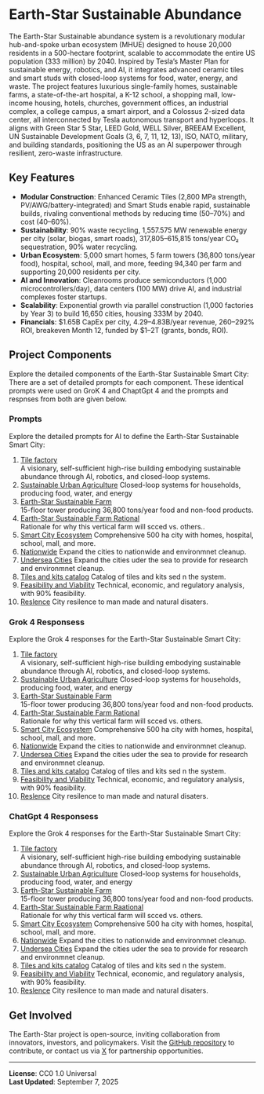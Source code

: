 # Earth-Star Sustainable Abundance

The Earth-Star Sustainable abundance system is a revolutionary modular hub-and-spoke urban ecosystem (MHUE) designed to house 20,000 residents in a 500-hectare footprint, scalable to accommodate the entire US population (333 million) by 2040. Inspired by Tesla’s Master Plan for sustainable energy, robotics, and AI, it integrates advanced ceramic tiles and smart studs with closed-loop systems for food, water, energy, and waste. The project features luxurious single-family homes, sustainable farms, a state-of-the-art hospital, a K-12 school, a shopping mall, low-income housing, hotels, churches, government offices, an industrial complex, a college campus, a smart airport, and a Colossus 2-sized data center, all interconnected by Tesla autonomous transport and hyperloops. It aligns with Green Star 5 Star, LEED Gold, WELL Silver, BREEAM Excellent, UN Sustainable Development Goals (3, 6, 7, 11, 12, 13), ISO, NATO, military, and building standards, positioning the US as an AI superpower through resilient, zero-waste infrastructure.

## Key Features
- **Modular Construction**: Enhanced Ceramic Tiles (2,800 MPa strength, PV/AWG/battery-integrated) and Smart Studs enable rapid, sustainable builds, rivaling conventional methods by reducing time (50–70%) and cost (40–60%).
- **Sustainability**: 90% waste recycling, 1,557.575 MW renewable energy per city (solar, biogas, smart roads), 317,805–615,815 tons/year CO₂ sequestration, 90% water recycling.
- **Urban Ecosystem**: 5,000 smart homes, 5 farm towers (36,800 tons/year food), hospital, school, mall, and more, feeding 94,340 per farm and supporting 20,000 residents per city.
- **AI and Innovation**: Cleanrooms produce semiconductors (1,000 microcontrollers/day), data centers (100 MW) drive AI, and industrial complexes foster startups.
- **Scalability**: Exponential growth via parallel construction (1,000 factories by Year 3) to build 16,650 cities, housing 333M by 2040.
- **Financials**: $1.65B CapEx per city, $4.29–$4.83B/year revenue, 260–292% ROI, breakeven Month 12, funded by $1–2T (grants, bonds, ROI).

## Project Components
Explore the detailed components of the Earth-Star Sustainable Smart City:  There are a set of detailed prompts for each component.  These identical prompts were used on GroK 4 and ChaptGpt 4 and the prompts and respnses from both are given below.

### Prompts
Explore the detailed prompts for AI to define the Earth-Star Sustainable Smart City:

1. [Tile factory](prompts/01-tilefactory.md)  
   A visionary, self-sufficient high-rise building embodying sustainable abundance through AI, robotics, and closed-loop systems.
2. [Sustainable Urban Agriculture](prompts/02-UrbanArculture.md) 
   Closed-loop systems for households, producing food, water, and energy
3. [Earth-Star Sustainable Farm](prompts/03-UrbanFarms)  
   15-floor tower producing 36,800 tons/year food and non-food products.
4. [Earth-Star Sustainable Farm Rational](prompts/03A-Rational)  
   Rationale for why this vertical farm will scced vs. others..
5. [Smart City Ecosystem](prompts/04-SmartCity.md) 
   Comprehensive 500 ha city with homes, hospital, school, mall, and more.
6. [Nationwide](prompts/05-nationwide.md) 
   Expand the cities to nationwide and environmnet cleanup.
7. [Undersea Cities](prompts/06-undersea.md) 
   Expand the cities uder the sea to provide for research and environmnet cleanup.
8. [Tiles and kits catalog](prompts/07-tilesandkits.md) 
   Catalog of tiles and kits sed n the system.
9. [Feasibility and Viability](prompts/08-feasability.md) 
   Technical, economic, and regulatory analysis, with 90% feasibility.
10. [Reslence](prompts/09-resilience.md) 
    City resilence to man made and natural disaters.

### Grok 4 Responsess
Explore the Grok 4 responses for the Earth-Star Sustainable Smart City:

1. [Tile factory](grok/01-tilefactory.md)  
   A visionary, self-sufficient high-rise building embodying sustainable abundance through AI, robotics, and closed-loop systems.
2. [Sustainable Urban Agriculture](grok/02-UrbanArculture.md) 
   Closed-loop systems for households, producing food, water, and energy
3. [Earth-Star Sustainable Farm](grok/03-UrbanFarms)  
   15-floor tower producing 36,800 tons/year food and non-food products.
4. [Earth-Star Sustainable Farm Rational](grok/03A-Rational)  
   Rationale for why this vertical farm will scced vs. others.
5. [Smart City Ecosystem](grok/04-SmartCity.md) 
   Comprehensive 500 ha city with homes, hospital, school, mall, and more.
6. [Nationwide](grok/05-nationwide.md) 
   Expand the cities to nationwide and environmnet cleanup.
7. [Undersea Cities](grok/06-undersea.md) 
   Expand the cities uder the sea to provide for research and environmnet cleanup.
8. [Tiles and kits catalog](grok/07-tilesandkits.md) 
   Catalog of tiles and kits sed n the system.
9. [Feasibility and Viability](grok/08-feasability.md) 
   Technical, economic, and regulatory analysis, with 90% feasibility.
10. [Reslence](grok/09-resilience.md) 
    City resilence to man made and natural disaters.

### ChatGpt 4 Responsess
Explore the Grok 4 responses for the Earth-Star Sustainable Smart City:

1. [Tile factory](ChatpGpt/01-tilefactory.md)  
   A visionary, self-sufficient high-rise building embodying sustainable abundance through AI, robotics, and closed-loop systems.
2. [Sustainable Urban Agriculture](ChatpGpt/02-UrbanArculture.md) 
   Closed-loop systems for households, producing food, water, and energy
3. [Earth-Star Sustainable Farm](ChatpGpt/03-UrbanFarms)  
   15-floor tower producing 36,800 tons/year food and non-food products.
4. [Earth-Star Sustainable Farm Raational](ChatpGpt/03A-Rational)  
   Rationale for why this vertical farm will scced vs. others.
5. [Smart City Ecosystem](ChatpGpt/04-SmartCity.md) 
   Comprehensive 500 ha city with homes, hospital, school, mall, and more.
6. [Nationwide](ChatpGpt/05-nationwide.md) 
   Expand the cities to nationwide and environmnet cleanup.
7. [Undersea Cities](ChatpGpt/06-undersea.md) 
   Expand the cities uder the sea to provide for research and environmnet cleanup.
8. [Tiles and kits catalog](ChatpGpt/07-tilesandkits.md) 
   Catalog of tiles and kits sed n the system.
9. [Feasibility and Viability](ChatpGpt/08-feasability.md) 
   Technical, economic, and regulatory analysis, with 90% feasibility.
10. [Reslence](ChatpGpt/09-resilience.md) 
    City resilence to man made and natural disaters.

## Get Involved
The Earth-Star project is open-source, inviting collaboration from innovators, investors, and policymakers. Visit the [GitHub repository](https://github.com/drcarver/EarthStarSmartCity) to contribute, or contact us via [X](https://x.com/) for partnership opportunities.

---

**License**: CC0 1.0 Universal  
**Last Updated**: September 7, 2025
